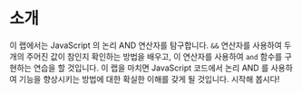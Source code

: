 # 소개

이 랩에서는 JavaScript 의 논리 AND 연산자를 탐구합니다. `&&` 연산자를 사용하여 두 개의 주어진 값이 참인지 확인하는 방법을 배우고, 이 연산자를 사용하여 `and` 함수를 구현하는 연습을 할 것입니다. 이 랩을 마치면 JavaScript 코드에서 논리 AND 를 사용하여 기능을 향상시키는 방법에 대한 확실한 이해를 갖게 될 것입니다. 시작해 봅시다!
